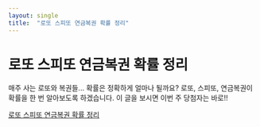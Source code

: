 ```yaml
---
layout: single
title:  "로또 스피또 연금복권 확률 정리"
---
```


# 로또 스피또 연금복권 확률 정리


매주 사는 로또와 복권들... 확률은 정확하게 얼마나 될까요? 로또, 스피또, 연금복권이 확률을 한 번 알아보도록 하겠습니다. 이 글을 보시면 이번 주 당첨자는 바로!!

[로또 스피또 연금복권 확률 정리](https://hootgoon.com/%eb%a1%9c%eb%98%90-%ed%99%95%eb%a5%a0/)
